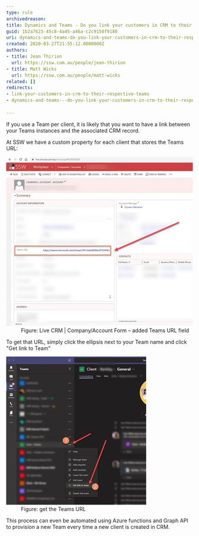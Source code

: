 ```yaml
---
type: rule
archivedreason: 
title: Dynamics and Teams - Do you link your customers in CRM to their respective Teams?
guid: 1b2a7623-45c8-4a45-a46a-c2c9150f9180
uri: dynamics-and-teams-do-you-link-your-customers-in-crm-to-their-respective-teams
created: 2020-03-27T21:55:12.0000000Z
authors:
- title: Jean Thirion
  url: https://ssw.com.au/people/jean-thirion
- title: Matt Wicks
  url: https://ssw.com.au/people/matt-wicks
related: []
redirects:
- link-your-customers-in-crm-to-their-respective-teams
- dynamics-and-teams---do-you-link-your-customers-in-crm-to-their-respective-teams

---
```


If you use a Team per client, it is likely that you want to have a link between your Teams instances and the associated CRM record.

<!--endintro-->

At SSW we have a custom property for each client that stores the Teams URL:
<dl class="image"><dt><img src="live-crm.jpg" alt="live-crm.jpg"></dt><dd>Figure: Live CRM | Company/Account Form – added Teams URL field</dd></dl>
To get that URL, simply click the ellipsis next to your Team name and click "Get link to Team"
<dl class="image"><dt><img src="get-teams-url.jpg" alt="get-teams-url.jpg"></dt><dd>Figure: get the Teams URL</dd></dl>
This process can even be automated using Azure functions and Graph API to provision a new Team every time a new client is created in CRM.
